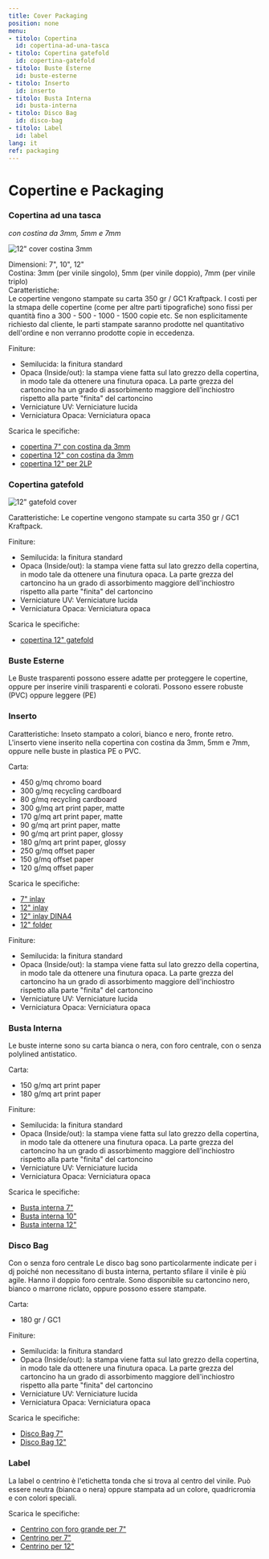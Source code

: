 ```yaml
---
title: Cover Packaging
position: none
menu:
- titolo: Copertina
  id: copertina-ad-una-tasca
- titolo: Copertina gatefold
  id: copertina-gatefold
- titolo: Buste Esterne
  id: buste-esterne
- titolo: Inserto
  id: inserto
- titolo: Busta Interna
  id: busta-interna
- titolo: Disco Bag
  id: disco-bag
- titolo: Label
  id: label
lang: it
ref: packaging
---
```


# Copertine e Packaging

### Copertina ad una tasca
*con costina da 3mm, 5mm e 7mm*


![12" cover costina 3mm](/img/Costina3mm_.jpg)

Dimensioni: 7", 10", 12"<br>
Costina: 3mm (per vinile singolo), 5mm (per vinile doppio), 7mm (per vinile triplo)<br>
Caratteristiche:<br>
Le copertine vengono stampate su carta 350 gr / GC1 Kraftpack.
I costi per la stmapa delle copertine (come per altre parti tipografiche) sono fissi per quantità fino a 300 - 500 - 1000 - 1500 copie etc. Se non esplicitamente richiesto dal cliente, le parti stampate saranno prodotte nel quantitativo dell'ordine e non verranno prodotte copie in eccedenza. 

Finiture:

* Semilucida: la finitura standard
* Opaca (Inside/out): la stampa viene fatta sul lato grezzo della copertina, in modo tale da ottenere una finutura opaca. La parte grezza del cartoncino ha un grado di assorbimento maggiore dell'inchiostro rispetto alla parte "finita" del cartoncino
* Verniciature UV: Verniciature lucida
* Verniciatura Opaca: Verniciatura opaca

Scarica le specifiche:

* <a href="https://www.randmuzik.de/media/spinedsleeve_7inch_2019_1.pdf" target="_blank">copertina 7" con costina da 3mm</a>
* <a href="https://www.randmuzik.de/media/spinedsleeve_12inch_2019.pdf" target="_blank">copertina 12" con costina da 3mm</a>
* <a href="https://www.randmuzik.de/media/slipcase_12inch_2019.pdf" target="_blank">copertina 12" per 2LP</a>


### Copertina gatefold

![12" gatefold cover](/img/gatefold800px.png)

Caratteristiche:
Le copertine vengono stampate su carta 350 gr / GC1 Kraftpack.

Finiture:

* Semilucida: la finitura standard
* Opaca (Inside/out): la stampa viene fatta sul lato grezzo della copertina, in modo tale da ottenere una finutura opaca. La parte grezza del cartoncino ha un grado di assorbimento maggiore dell'inchiostro rispetto alla parte "finita" del cartoncino
* Verniciature UV: Verniciature lucida
* Verniciatura Opaca: Verniciatura opaca

Scarica le specifiche:

* <a href="https://www.randmuzik.de/media/gatefold_12inch_6mm_2019.pdf" target="_blank">copertina 12" gatefold</a>

### Buste Esterne

Le Buste trasparenti possono essere adatte per proteggere le copertine, oppure per inserire vinili trasparenti e colorati.
Possono essere robuste (PVC) oppure leggere (PE)


### Inserto

Caratteristiche:
Inseto stampato a colori, bianco e nero, fronte retro. L'inserto viene inserito nella copertina con costina da 3mm, 5mm e 7mm, oppure nelle buste in plastica PE o PVC.

Carta:

* 450 g/mq chromo board
* 300 g/mq recycling cardboard
* 80 g/mq recycling cardboard
* 300 g/mq art print paper, matte
* 170 g/mq art print paper, matte
* 90 g/mq art print paper, matte
* 90 g/mq art print paper, glossy
* 180 g/mq art print paper, glossy
* 250 g/mq offset paper
* 150 g/mq offset paper
* 120 g/mq offset paper

Scarica le specifiche:

* <a href="https://www.randmuzik.de/media/inlay_7inch_2019.pdf" target="_blank">7" inlay</a>
* <a href="https://www.randmuzik.de/media/inlay_12inch_2019.pdf" target="_blank">12" inlay</a>
* <a href="https://www.randmuzik.de/media/inlay_din_a4_2019.pdf" target="_blank">12" inlay DINA4</a>
* <a href="https://www.randmuzik.de/media/folder_12inch_2019.pdf" target="_blank">12" folder</a>

Finiture:

* Semilucida: la finitura standard
* Opaca (Inside/out): la stampa viene fatta sul lato grezzo della copertina, in modo tale da ottenere una finutura opaca. La parte grezza del cartoncino ha un grado di assorbimento maggiore dell'inchiostro rispetto alla parte "finita" del cartoncino
* Verniciature UV: Verniciature lucida
* Verniciatura Opaca: Verniciatura opaca

### Busta Interna

Le buste interne sono su carta bianca o nera, con foro centrale, con o senza polylined antistatico.

Carta:

* 150 g/mq art print paper
* 180 g/mq art print paper

Finiture:

* Semilucida: la finitura standard
* Opaca (Inside/out): la stampa viene fatta sul lato grezzo della copertina, in modo tale da ottenere una finutura opaca. La parte grezza del cartoncino ha un grado di assorbimento maggiore dell'inchiostro rispetto alla parte "finita" del cartoncino
* Verniciature UV: Verniciature lucida
* Verniciatura Opaca: Verniciatura opaca


Scarica le specifiche:

* <a href="https://www.randmuzik.de/media/innersleeve_7inch_2019.pdf" target="_blank">Busta interna 7"</a>
* <a href="http://www.randmuzik.de/media/10inch_discosleeve.pdf" target="_blank">Busta interna 10"</a>
* <a href="https://www.randmuzik.de/media/innersleeve_12inch_2019.pdf" target="_blank">Busta interna 12"</a>




### Disco Bag
Con o senza foro centrale
Le disco bag sono particolarmente indicate per i dj poiché non necessitano di busta interna, pertanto sfilare il vinile è più agile. Hanno il doppio foro centrale. Sono disponibile su cartoncino nero, bianco o marrone riclato, oppure possono essere stampate.


Carta:

* 180 gr / GC1 

Finiture:

* Semilucida: la finitura standard
* Opaca (Inside/out): la stampa viene fatta sul lato grezzo della copertina, in modo tale da ottenere una finutura opaca. La parte grezza del cartoncino ha un grado di assorbimento maggiore dell'inchiostro rispetto alla parte "finita" del cartoncino
* Verniciature UV: Verniciature lucida
* Verniciatura Opaca: Verniciatura opaca

Scarica le specifiche:

* <a href="https://www.randmuzik.de/media/discosleeve_7inch_2019.pdf" target="_blank">Disco Bag 7"</a>
* <a href="https://www.randmuzik.de/media/discosleeve_12inch_2019.pdf" target="_blank">Disco Bag 12"</a>


### Label

La label o centrino è l'etichetta tonda che si trova al centro del vinile. Può essere neutra (bianca o nera) oppure stampata ad un colore, quadricromia e con colori speciali.

Scarica le specifiche:

* <a href="https://www.randmuzik.de/media/label_7inch_km_2019.pdf" target="_blank">Centrino con foro grande per 7"</a>
* <a href="https://www.randmuzik.de/media/label_7inch_km_2019.pdf" target="_blank">Centrino per 7"</a>
* <a href="https://www.randmuzik.de/media/label_12inch_2019.pdf" target="_blank">Centrino per 12"</a>




